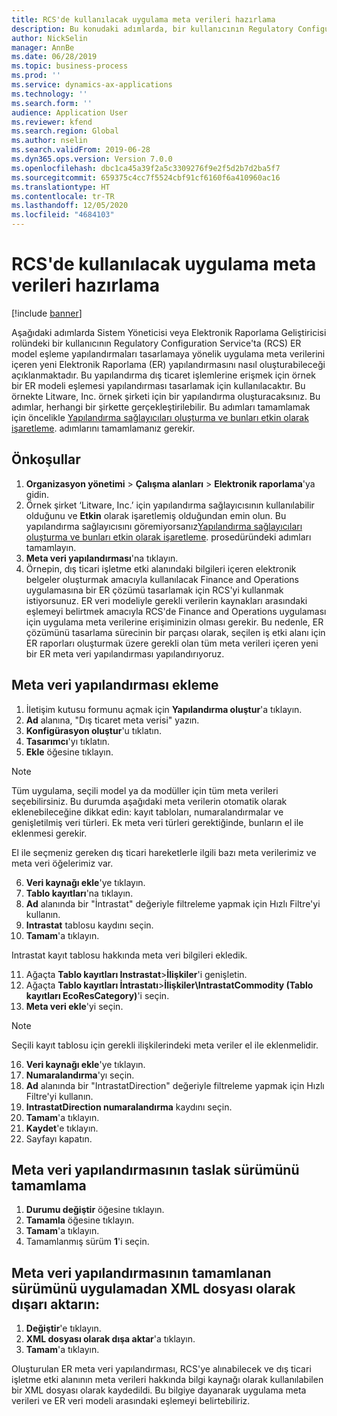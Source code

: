 ```yaml
---
title: RCS'de kullanılacak uygulama meta verileri hazırlama
description: Bu konudaki adımlarda, bir kullanıcının Regulatory Configuration Service'ta (RCS) ER model eşleme yapılandırmaları tasarlamaya yönelik uygulama meta verilerini içeren yeni Elektronik Raporlama (ER) yapılandırmasını nasıl oluşturabileceği açıklanmaktadır.
author: NickSelin
manager: AnnBe
ms.date: 06/28/2019
ms.topic: business-process
ms.prod: ''
ms.service: dynamics-ax-applications
ms.technology: ''
ms.search.form: ''
audience: Application User
ms.reviewer: kfend
ms.search.region: Global
ms.author: nselin
ms.search.validFrom: 2019-06-28
ms.dyn365.ops.version: Version 7.0.0
ms.openlocfilehash: dbc1ca45a39f2a5c3309276f9e2f5d2b7d2ba5f7
ms.sourcegitcommit: 659375c4cc7f5524cbf91cf6160f6a410960ac16
ms.translationtype: HT
ms.contentlocale: tr-TR
ms.lasthandoff: 12/05/2020
ms.locfileid: "4684103"
---
```

# <a name="prepare-application-metadata-to-be-used-in-rcs"></a>RCS'de kullanılacak uygulama meta verileri hazırlama
[!include [banner](../../includes/banner.md)]

Aşağıdaki adımlarda Sistem Yöneticisi veya Elektronik Raporlama Geliştiricisi rolündeki bir kullanıcının Regulatory Configuration Service'ta (RCS) ER model eşleme yapılandırmaları tasarlamaya yönelik uygulama meta verilerini içeren yeni Elektronik Raporlama (ER) yapılandırmasını nasıl oluşturabileceği açıklanmaktadır. Bu yapılandırma dış ticaret işlemlerine erişmek için örnek bir ER modeli eşlemesi yapılandırması tasarlamak için kullanılacaktır. Bu örnekte Litware, Inc. örnek şirketi için bir yapılandırma oluşturacaksınız. Bu adımlar, herhangi bir şirkette gerçekleştirilebilir. Bu adımları tamamlamak için öncelikle [Yapılandırma sağlayıcıları oluşturma ve bunları etkin olarak işaretleme](er-configuration-provider-mark-it-active-2016-11.md). adımlarını tamamlamanız gerekir.

## <a name="prerequisites"></a>Önkoşullar
1.    **Organizasyon yönetimi** > **Çalışma alanları** > **Elektronik raporlama**'ya gidin. 
2.    Örnek şirket ‘Litware, Inc.’ için yapılandırma sağlayıcısının kullanılabilir olduğunu ve **Etkin** olarak işaretlemiş olduğundan emin olun. Bu yapılandırma sağlayıcısını göremiyorsanız[Yapılandırma sağlayıcıları oluşturma ve bunları etkin olarak işaretleme](er-configuration-provider-mark-it-active-2016-11.md). prosedüründeki adımları tamamlayın. 
3.    **Meta veri yapılandırması**'na tıklayın. 
4.    Örnepin, dış ticari işletme etki alanındaki bilgileri içeren elektronik belgeler oluşturmak amacıyla kullanılacak Finance and Operations uygulamasına bir ER çözümü tasarlamak için RCS'yi kullanmak istiyorsunuz. ER veri modeliyle gerekli verilerin kaynakları arasındaki eşlemeyi belirtmek amacıyla RCS'de Finance and Operations uygulaması için uygulama meta verilerine erişiminizin olması gerekir. Bu nedenle, ER çözümünü tasarlama sürecinin bir parçası olarak, seçilen iş etki alanı için ER raporları oluşturmak üzere gerekli olan tüm meta verileri içeren yeni bir ER meta veri yapılandırması yapılandırıyoruz. 

## <a name="add-metadata-configuration"></a>Meta veri yapılandırması ekleme 
1.    İletişim kutusu formunu açmak için **Yapılandırma oluştur**'a tıklayın. 
2.    **Ad** alanına, "Dış ticaret meta verisi" yazın. 
3.    **Konfigürasyon oluştur**'u tıklatın. 
4.    **Tasarımcı**'yı tıklatın. 
5.    **Ekle** öğesine tıklayın. 
  
> [!NOTE]
> Tüm uygulama, seçili model ya da modüller için tüm meta verileri seçebilirsiniz. Bu durumda aşağıdaki meta verilerin otomatik olarak eklenebileceğine dikkat edin: kayıt tabloları, numaralandırmalar ve genişletilmiş veri türleri. Ek meta veri türleri gerektiğinde, bunların el ile eklenmesi gerekir. 
 
El ile seçmeniz gereken dış ticari hareketlerle ilgili bazı meta verilerimiz ve meta veri öğelerimiz var. 
  
6.    **Veri kaynağı ekle**'ye tıklayın. 
7.    **Tablo kayıtları**'na tıklayın. 
8.    **Ad** alanında bir "İntrastat" değeriyle filtreleme yapmak için Hızlı Filtre'yi kullanın. 
9.    **Intrastat** tablosu kaydını seçin. 
10.    **Tamam**'a tıklayın.
  
Intrastat kayıt tablosu hakkında meta veri bilgileri ekledik. 
  
11.    Ağaçta **Tablo kayıtları Instrastat**\>**İlişkiler**'i genişletin. 
12.    Ağaçta **Tablo kayıtları İntrastatı**\>**İlişkiler\IntrastatCommodity (Tablo kayıtları EcoResCategory)**'i seçin.     
13.    **Meta veri ekle**'yi seçin. 
  
> [!NOTE]
> Seçili kayıt tablosu için gerekli ilişkilerindeki meta veriler el ile eklenmelidir. 
  
16.    **Veri kaynağı ekle**'ye tıklayın. 
17.    **Numaralandırma**'yı seçin. 
18.    **Ad** alanında bir "IntrastatDirection" değeriyle filtreleme yapmak için Hızlı Filtre'yi kullanın. 
19.    **IntrastatDirection numaralandırma** kaydını seçin. 
20.    **Tamam**'a tıklayın. 
21.    **Kaydet**'e tıklayın.  
22.    Sayfayı kapatın. 
  
## <a name="complete-the-draft-version-of-metadata-configuration"></a>Meta veri yapılandırmasının taslak sürümünü tamamlama
1.    **Durumu değiştir** öğesine tıklayın. 
2.    **Tamamla** öğesine tıklayın. 
3.    **Tamam**'a tıklayın. 
4.    Tamamlanmış sürüm **1**'i seçin. 
  
## <a name="export-the-completed-version-of-metadata-configuration-from-application-as-xml-file"></a>Meta veri yapılandırmasının tamamlanan sürümünü uygulamadan XML dosyası olarak dışarı aktarın:
1.    **Değiştir**'e tıklayın. 
2.    **XML dosyası olarak dışa aktar**'a tıklayın. 
3.    **Tamam**'a tıklayın. 
    
Oluşturulan ER meta veri yapılandırması, RCS'ye alınabilecek ve dış ticari işletme etki alanının meta verileri hakkında bilgi kaynağı olarak kullanılabilen bir XML dosyası olarak kaydedildi. Bu bilgiye dayanarak uygulama meta verileri ve ER veri modeli arasındaki eşlemeyi belirtebiliriz.
